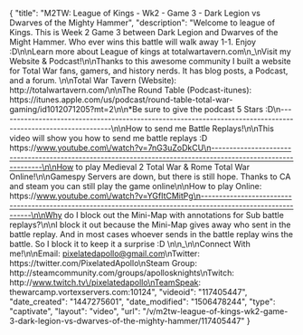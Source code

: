 {
    "title": "M2TW: League of Kings - Wk2 - Game 3 - Dark Legion vs Dwarves of the Mighty Hammer",
    "description": "Welcome to league of Kings.  This is Week 2 Game 3 between Dark Legion and Dwarves of the Might Hammer.  Who ever wins this battle will walk away 1-1.  Enjoy :D\n\nLearn more about League of kings at totalwartavern.com\n_\nVisit my Website & Podcast!\n\nThanks to this awesome community I built a website for Total War fans, gamers, and history nerds.  It has blog posts, a Podcast, and a forum.  \n\nTotal War Tavern (Website): http:\/\/totalwartavern.com\/\n\nThe Round Table (Podcast-itunes): https:\/\/itunes.apple.com\/us\/podcast\/round-table-total-war-gaming\/id1012071205?mt=2\n\n*Be sure to give the podcast 5 Stars :D\n-------------------------------------------------------------------------------------------------------------\n\nHow to send me Battle Replays!\n\nThis video will show you how to send me battle replays :D https:\/\/www.youtube.com\/watch?v=7nG3uZoDkCU\n-------------------------------------------------------------------------------------------------------------\n\nHow to play Medieval 2 Total War & Rome Total War Online!\n\nGamespy Servers are down, but there is still hope.  Thanks to CA and steam you can still play the game online\n\nHow to play Online: https:\/\/www.youtube.com\/watch?v=YGfItCMitPg\n-------------------------------------------------------------------------------------------------------------\n\nWhy do I block out the Mini-Map with annotations for Sub battle replays?\n\nI block it out because the Mini-Map gives away who sent in the battle replay.  And in most cases whoever sends in the battle replay wins the battle.  So I block it to keep it a surprise :D  \n\n_\n\nConnect With me!\n\nEmail: pixelatedapollo@gmail.com\nTwitter: https:\/\/twitter.com\/PixelatedApollo\nSteam Group:  http:\/\/steamcommunity.com\/groups\/apollosknights\nTwitch: http:\/\/www.twitch.tv\/pixelatedapollo\nTeamSpeak: thewarcamp.vortexservers.com:10124",
    "videoid": "117405447",
    "date_created": "1447275601",
    "date_modified": "1506478244",
    "type": "captivate",
    "layout": "video",
    "url": "\/v\/m2tw-league-of-kings-wk2-game-3-dark-legion-vs-dwarves-of-the-mighty-hammer\/117405447"
}